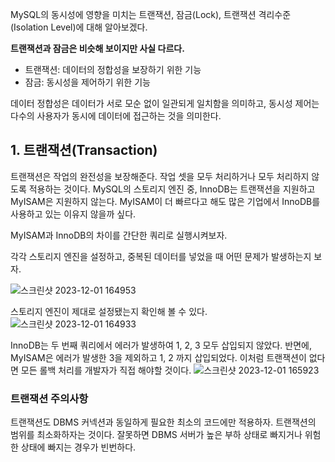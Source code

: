 
MySQL의 동시성에 영향을 미치는 트랜잭션, 잠금(Lock), 트랜잭션 격리수준(Isolation Level)에 대해 알아보겠다.

**트랜잭션과 잠금은 비슷해 보이지만 사실 다르다.**

- 트랜잭션: 데이터의 정합성을 보장하기 위한 기능
- 잠금: 동시성을 제어하기 위한 기능

데이터 정합성은 데이터가 서로 모순 없이 일관되게 일치함을 의미하고, 동시성 제어는 다수의 사용자가 동시에 데이터에 접근하는 것을 의미한다.


## 1. 트랜잭션(Transaction)

트랜잭션은 작업의 완전성을 보장해준다. 작업 셋을 모두 처리하거나 모두 처리하지 않도록 적용하는 것이다.
MySQL의 스토리지 엔진 중, InnoDB는 트랜잭션을 지원하고 MyISAM은 지원하지 않는다.
MyISAM이 더 빠르다고 해도 많은 기업에서 InnoDB를 사용하고 있는 이유지 않을까 싶다.

MyISAM과 InnoDB의 차이를 간단한 쿼리로 실행시켜보자.

각각 스토리지 엔진을 설정하고, 중복된 데이터를 넣었을 때 어떤 문제가 발생하는지 보자.

![스크린샷 2023-12-01 164953](https://github.com/sa46lll/real-mysql/assets/62706048/16dc4ec1-7668-425f-82aa-5f01b6d523c0)

스토리지 엔진이 제대로 설정됐는지 확인해 볼 수 있다.
![스크린샷 2023-12-01 164933](https://github.com/sa46lll/real-mysql/assets/62706048/9f34469d-935f-4fb9-b2da-90dc844f16b6)

InnoDB는 두 번째 쿼리에서 에러가 발생하여 1, 2, 3 모두 삽입되지 않았다. 반면에, MyISAM은 에러가 발생한 3을 제외하고 1, 2 까지 삽입되었다.
이처럼 트랜잭션이 없다면 모든 롤백 처리를 개발자가 직접 해야할 것이다.
![스크린샷 2023-12-01 165923](https://github.com/sa46lll/real-mysql/assets/62706048/df5676b9-dc8e-400f-bc13-a0f0fadbb72f)

### 트랜잭션 주의사항

트랜잭션도 DBMS 커넥션과 동일하게 필요한 최소의 코드에만 적용하자. 트랜잭션의 범위를 최소화하자는 것이다.
잘못하면 DBMS 서버가 높은 부하 상태로 빠지거나 위험한 상태에 빠지는 경우가 빈번하다.
